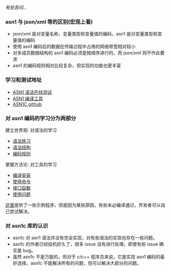 
*有些苦闷...*

### asn1 与 json/xml 等的区别(宏观上看)

- json/xml 是对变量名称，变量类型和变量值的编码，asn1 是对变量类型和变量值的编码
- 使用 asn1 编码后的数据在传输过程中占用的网络带宽相对较小
- 对多成员数据结构的 asn1 编码必须是按顺序进行的，而 json/xml 则不作此要求
- asn1 的编码规则相对比较复杂，但实现的功能也更丰富

### 学习和测试地址

- [ASN1 语法在线测试](https://asn1.io/asn1playground/)
- [ASN1 编译工具](http://www.obj-sys.com.cn/products-ASN1C.asp)
- [ASN1C github](https://github.com/vlm/asn1c)

### 对 asn1 编码的学习分为两部分

建立世界观: 对语法的学习
- [语法练习](0a_语法练习.md)
- [语法结构](0b_语法结构.md)
- [编码规则](0c_编码规则.md)

掌握方法论: 对工具的学习
- [编译安装](01_编译安装.md)
- [使用命令](02_使用命令.md)
- [接口函数](03_接口函数.md)
- [使用问题](04_使用问题.md)

[这里](u)提供了一些示例程序，但是因为某些原因，有些未必编译通过，开发者可以自己尝试解决。

### 对 asn1c 库的认识

- asn1c 对 asn1 语法并没有完全实现，对有些语法的实现也存在一些问题。
- asn1c 的作者已经挂机好久了，很多 issue 没有进行处理，即使有些 issue 确实是 bug。
- 虽然 asn1c 不是万能的，但对于 c/c++ 程序员来说，它是实现 asn1 编码的最好选择。asn1c 不能解决所有的问题，但可以解决大部分的问题。
